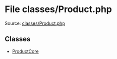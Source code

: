 File classes/Product.php
=========

Source: [classes/Product.php](https://github.com/PrestaShop/PrestaShop/blob/1.5.4.1/classes/Product.php)


Classes
-------

* [ProductCore](class.ProductCore.md)

